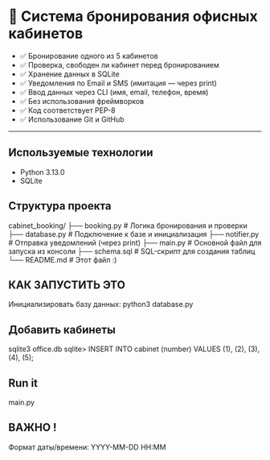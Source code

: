 # 🏢 Система бронирования офисных кабинетов 


- ✅ Бронирование одного из 5 кабинетов
- ✅ Проверка, свободен ли кабинет перед бронированием
- ✅ Хранение данных в SQLite
- ✅ Уведомления по Email и SMS (имитация — через print)
- ✅ Ввод данных через CLI (имя, email, телефон, время)
- ✅ Без использования фреймворков
- ✅ Код соответствует PEP-8
- ✅ Использование Git и GitHub

---
## Используемые технологии

- Python 3.13.0
- SQLite 
## Структура проекта
cabinet_booking/
├── booking.py # Логика бронирования и проверки
├── database.py # Подключение к базе и инициализация
├── notifier.py # Отправка уведомлений (через print)
├── main.py # Основной файл для запуска из консоли
├── schema.sql # SQL-скрипт для создания таблиц
└── README.md # Этот файл :)

## КАК ЗАПУСТИТЬ ЭТО 
Инициализировать базу данных:
python3 database.py
## Добавить кабинеты 
sqlite3 office.db
sqlite> INSERT INTO cabinet (number) VALUES (1), (2), (3), (4), (5);
## Run it 
main.py
## ВАЖНО !
Формат даты/времени: YYYY-MM-DD HH:MM



